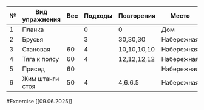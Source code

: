 

| №   | Вид упражнения  | Вес | Подходы | Повторения  | Место      |
| --- | --------------- | --- | ------- | ----------- | ---------- |
| 1   | Планка          |     | 0       | 0           | Дом        |
| 2   | Брусья          |     | 3       | 30,30,30    | Набережная |
| 3   | Становая        | 60  | 4       | 10,10,10,10 | Набережная |
| 4   | Тяга к поясу    | 60  | 4       | 12,12,12,12 | Набережная |
| 5   | Присед          | 60  |         |             | Набережная |
| 6   | Жим штанги стоя | 50  | 4       | 4,6.6.5     | Набережная |


#Excercise
[[09.06.2025]]